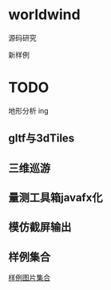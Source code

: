 
# worldwind

源码研究


新样例

# TODO

地形分析 ing

## gltf与3dTiles

## 三维巡游

## 量测工具箱javafx化

## 模仿截屏输出


## 样例集合

[样例图片集合](blog/worldwind%20官方样例.md)



